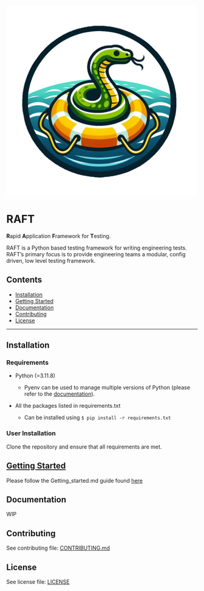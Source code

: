 ![LOGO](docs/images/RAFT_Logo.png)

# RAFT

**R**apid **A**pplication **F**ramework for **T**esting.<br>

RAFT is a Python based testing framework for writing engineering tests.<br>
RAFT’s primary focus is to provide engineering teams a modular, config driven, low level testing framework.

## Contents
* [Installation](#installation)
* [Getting Started](#getting-started)
* [Documentation](#documentation)
* [Contributing](#contributing)
* [License](#license)
---

## Installation

### Requirements
- Python (=3.11.8)
    - Pyenv can be used to manage multiple versions of Python (please refer to the [documentation](https://github.com/pyenv/pyenv?tab=readme-ov-file#installation)).

- All the packages listed in requirements.txt
    - Can be installed using `$ pip install -r requirements.txt`

### User Installation
Clone the repository and ensure that all requirements are met.

## [Getting Started](docs/Getting_started.md)

Please follow the Getting_started.md guide found [here](docs/Getting_started.md)


## Documentation

WIP

## Contributing

See contributing file: [CONTRIBUTING.md](./CONTRIBUTING.md)

## License

See license file: [LICENSE](./LICENSE)
